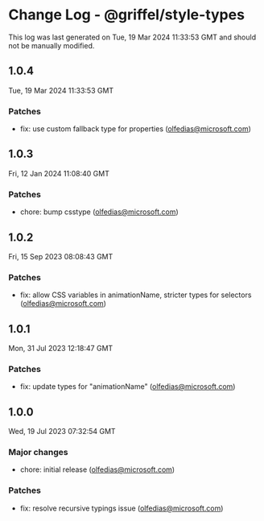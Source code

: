 # Change Log - @griffel/style-types

This log was last generated on Tue, 19 Mar 2024 11:33:53 GMT and should not be manually modified.

<!-- Start content -->

## 1.0.4

Tue, 19 Mar 2024 11:33:53 GMT

### Patches

- fix: use custom fallback type for properties (olfedias@microsoft.com)

## 1.0.3

Fri, 12 Jan 2024 11:08:40 GMT

### Patches

- chore: bump csstype (olfedias@microsoft.com)

## 1.0.2

Fri, 15 Sep 2023 08:08:43 GMT

### Patches

- fix: allow CSS variables in animationName, stricter types for selectors (olfedias@microsoft.com)

## 1.0.1

Mon, 31 Jul 2023 12:18:47 GMT

### Patches

- fix: update types for "animationName" (olfedias@microsoft.com)

## 1.0.0

Wed, 19 Jul 2023 07:32:54 GMT

### Major changes

- chore: initial release (olfedias@microsoft.com)

### Patches

- fix: resolve recursive typings issue (olfedias@microsoft.com)
